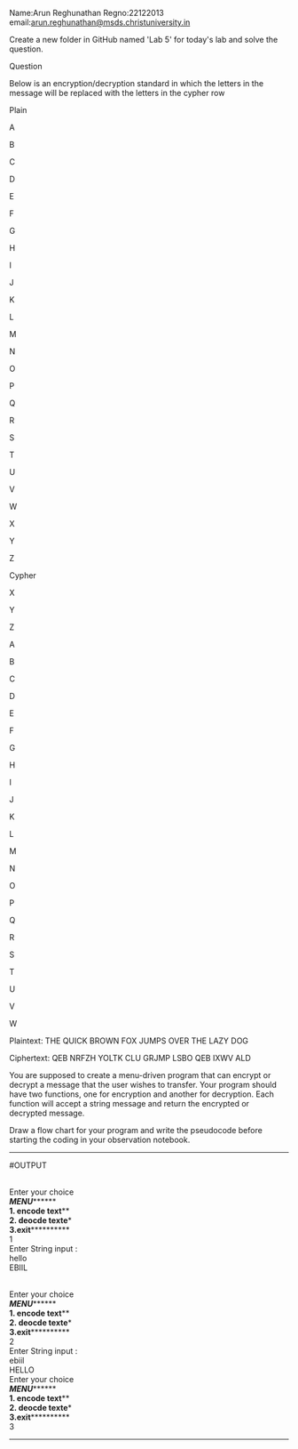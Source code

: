 Name:Arun Reghunathan
Regno:22122013
email:arun.reghunathan@msds.christuniversity.in



Create a new folder in GitHub named 'Lab 5' for today's lab and solve the question.

Question

Below is an encryption/decryption standard in which the letters in the message will be replaced with the letters in the cypher row

Plain

A

B

C

D

E

F

G

H

I

J

K

L

M

N

O

P

Q

R

S

T

U

V

W

X

Y

Z

Cypher

X

Y

Z

A

B

C

D

E

F

G

H

I

J

K

L

M

N

O

P

Q

R

S

T

U

V

W

Plaintext:  THE QUICK BROWN FOX JUMPS OVER THE LAZY DOG

Ciphertext: QEB NRFZH YOLTK CLU GRJMP LSBO QEB IXWV ALD

You are supposed to create a menu-driven program that can encrypt or decrypt a message that the user wishes to transfer.
Your program should have two functions, one for encryption and another for decryption. Each function will accept a string message and return the encrypted or decrypted message.



Draw a flow chart for your program and write the pseudocode before starting the coding in your observation notebook.

***************************************************************************************************************************************

#OUTPUT

<br> Enter your choice
<br> *********MENU***************
<br> ****1. encode text******
<br> ****2. deocde texte*****
<br> ****3.exit**************
<br> 1
<br> Enter String input : 
<br> hello
<br> EBIIL

<br>Enter your choice
<br> *********MENU***************
<br> ****1. encode text******
<br> ****2. deocde texte*****
<br> ****3.exit**************
<br> 2
<br> Enter String input :
<br> ebiil
<br> HELLO
<br>Enter your choice
<br> *********MENU***************
<br> ****1. encode text******
<br> ****2. deocde texte*****
<br> ****3.exit**************
<br> 3
<br> 
*****************************************************************************************************************************************



